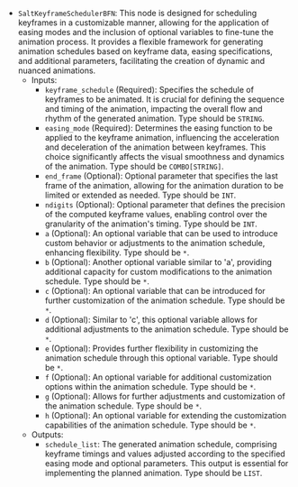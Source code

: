 - `SaltKeyframeSchedulerBFN`: This node is designed for scheduling keyframes in a customizable manner, allowing for the application of easing modes and the inclusion of optional variables to fine-tune the animation process. It provides a flexible framework for generating animation schedules based on keyframe data, easing specifications, and additional parameters, facilitating the creation of dynamic and nuanced animations.
    - Inputs:
        - `keyframe_schedule` (Required): Specifies the schedule of keyframes to be animated. It is crucial for defining the sequence and timing of the animation, impacting the overall flow and rhythm of the generated animation. Type should be `STRING`.
        - `easing_mode` (Required): Determines the easing function to be applied to the keyframe animation, influencing the acceleration and deceleration of the animation between keyframes. This choice significantly affects the visual smoothness and dynamics of the animation. Type should be `COMBO[STRING]`.
        - `end_frame` (Optional): Optional parameter that specifies the last frame of the animation, allowing for the animation duration to be limited or extended as needed. Type should be `INT`.
        - `ndigits` (Optional): Optional parameter that defines the precision of the computed keyframe values, enabling control over the granularity of the animation's timing. Type should be `INT`.
        - `a` (Optional): An optional variable that can be used to introduce custom behavior or adjustments to the animation schedule, enhancing flexibility. Type should be `*`.
        - `b` (Optional): Another optional variable similar to 'a', providing additional capacity for custom modifications to the animation schedule. Type should be `*`.
        - `c` (Optional): An optional variable that can be introduced for further customization of the animation schedule. Type should be `*`.
        - `d` (Optional): Similar to 'c', this optional variable allows for additional adjustments to the animation schedule. Type should be `*`.
        - `e` (Optional): Provides further flexibility in customizing the animation schedule through this optional variable. Type should be `*`.
        - `f` (Optional): An optional variable for additional customization options within the animation schedule. Type should be `*`.
        - `g` (Optional): Allows for further adjustments and customization of the animation schedule. Type should be `*`.
        - `h` (Optional): An optional variable for extending the customization capabilities of the animation schedule. Type should be `*`.
    - Outputs:
        - `schedule_list`: The generated animation schedule, comprising keyframe timings and values adjusted according to the specified easing mode and optional parameters. This output is essential for implementing the planned animation. Type should be `LIST`.
